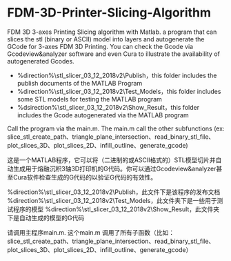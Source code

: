 # FDM-3D-Printer-Slicing-Algorithm
FDM 3D 3-axes Printing Slicing algorithm with Matlab.
a program that can slices the stl (binary or ASCII) model into layers and autogenerate the GCode for 3-axes FDM 3D Printing. You can check the Gcode via Gcodeview&analyzer software and even Cura to illustrate the availability of autogenerated Gcodes.

* %direction%\stl_slicer_03_12_2018v2\Publish，this folder includes the publish documents of the MATLAB Program
* %direction%\stl_slicer_03_12_2018v2\Test_Models，this folder includes some STL models for testing the MATLAB program
* %dsirection%\stl_slicer_03_12_2018v2\Show_Result，this folder includes the Gcode autogenerated via the MATLAB program

Call the program via the main.m. The main.m call the other subfunctions (ex: slice_stl_create_path、triangle_plane_intersection、read_binary_stl_file、plot_slices_3D、plot_slices_2D、infill_outline、generate_gcode)

这是一个MATLAB程序，它可以将（二进制的或ASCII格式的）STL模型切片并自动生成用于熔融沉积3轴3D打印机的G代码。你可以通过Gcodeview&analyzer甚至Cura软件检查生成的G代码的以验证G代码的有效性。

%direction%\stl_slicer_03_12_2018v2\Publish，此文件下是该程序的发布文档
%direction%\stl_slicer_03_12_2018v2\Test_Models，此文件夹下是一些用于测试程序的模型
%direction%\stl_slicer_03_12_2018v2\Show_Result，此文件夹下是自动生成的模型的G代码

请调用主程序main.m. 这个main.m 调用了所有子函数（比如：slice_stl_create_path、triangle_plane_intersection、read_binary_stl_file、plot_slices_3D、plot_slices_2D、infill_outline、generate_gcode）
